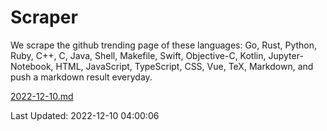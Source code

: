 # Scraper

We scrape the github trending page of these languages: Go, Rust, Python, Ruby, C++, C, Java, Shell, Makefile, Swift, Objective-C, Kotlin, Jupyter-Notebook, HTML, JavaScript, TypeScript, CSS, Vue, TeX, Markdown, and push a markdown result everyday.

[2022-12-10.md](https://github.com/yangwenmai/github-trending-backup/blob/master/2022-12-10.md)

Last Updated: 2022-12-10 04:00:06